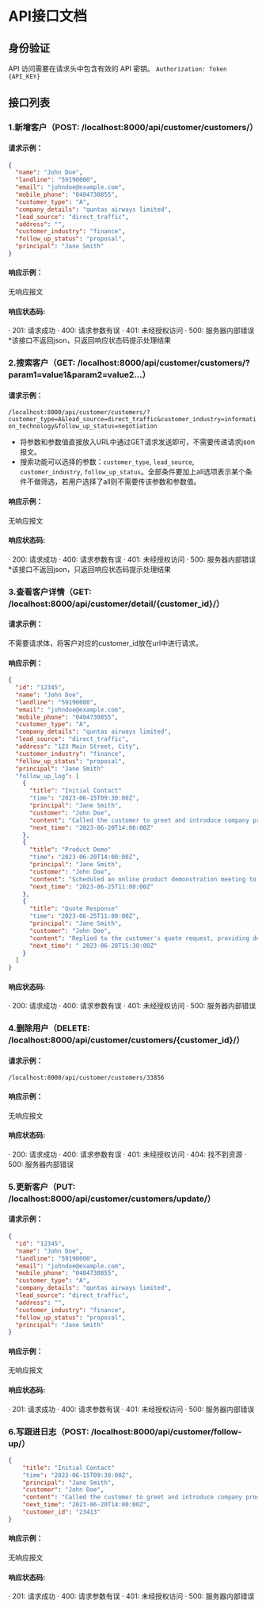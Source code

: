 # API接口文档
## 身份验证
API 访问需要在请求头中包含有效的 API 密钥。
`Authorization: Token {API_KEY}`

## 接口列表
### 1.新增客户（POST: /localhost:8000/api/customer/customers/）
#### 请求示例：
```json
{
  "name": "John Doe",
  "landline": "59190000",
  "email": "johndoe@example.com",
  "mobile_phone": "0404730855",
  "customer_type": "A",
  "company_details": "quntas airways limited",
  "lead_source": "direct_traffic",
  "address": "",
  "customer_industry": "finance",
  "follow_up_status": "proposal",
  "principal": "Jane Smith"
}
```
#### 响应示例：
无响应报文
#### 响应状态码:
· 201: 请求成功
· 400: 请求参数有误
· 401: 未经授权访问
· 500: 服务器内部错误
*该接口不返回json，只返回响应状态码提示处理结果
### 2.搜索客户（GET: /localhost:8000/api/customer/customers/?param1=value1&param2=value2...）

#### 请求示例：
`/localhost:8000/api/customer/customers/?customer_type=A&lead_source=direct_traffic&customer_industry=information_technology&follow_up_status=negotiation`
- 将参数和参数值直接放入URL中通过GET请求发送即可，不需要传递请求json报文。
- 搜索功能可以选择的参数：`customer_type`, `lead_source`, `customer_industry`, `follow_up_status`。全部条件要加上all选项表示某个条件不做筛选，若用户选择了all则不需要传该参数和参数值。
#### 响应示例：
无响应报文
#### 响应状态码:
· 200: 请求成功
· 400: 请求参数有误
· 401: 未经授权访问
· 500: 服务器内部错误
*该接口不返回json，只返回响应状态码提示处理结果
### 3.查看客户详情（GET: /localhost:8000/api/customer/detail/{customer_id}/）
#### 请求示例：
不需要请求体，将客户对应的customer_id放在url中进行请求。
#### 响应示例：
```json
{
  "id": "12345",
  "name": "John Doe",
  "landline": "59190000",
  "email": "johndoe@example.com",
  "mobile_phone": "0404730855",
  "customer_type": "A",
  "company_details": "quntas airways limited",
  "lead_source": "direct_traffic",
  "address": "123 Main Street, City",
  "customer_industry": "finance",
  "follow_up_status": "proposal",
  "principal": "Jane Smith"
  "follow_up_log": [
    {
      "title": "Initial Contact"
      "time": "2023-06-15T09:30:00Z",
      "principal": "Jane Smith",
      "customer": "John Doe",
      "content": "Called the customer to greet and introduce company products.",
      "next_time": "2023-06-20T14:00:00Z"
    },
    {
      "title": "Product Demo"
      "time": "2023-06-20T14:00:00Z",
      "principal": "Jane Smith",
      "customer": "John Doe",
      "content": "Scheduled an online product demonstration meeting to showcase product features and advantages to the customer.",
      "next_time": "2023-06-25T11:00:00Z"
    },
    {
      "title": "Quote Response"
      "time": "2023-06-25T11:00:00Z",
      "principal": "Jane Smith",
      "customer": "John Doe",
      "content": "Replied to the customer's quote request, providing detailed pricing and commercial terms.",
      "next_time": " 2023-06-28T15:30:00Z"
    }
  ]
}
```
#### 响应状态码:
· 200: 请求成功
· 400: 请求参数有误
· 401: 未经授权访问
· 500: 服务器内部错误
### 4.删除用户（DELETE: /localhost:8000/api/customer/customers/{customer_id}/）
#### 请求示例：
`/localhost:8000/api/customer/customers/33856`
#### 响应示例：
无响应报文
#### 响应状态码:
· 200: 请求成功
· 400: 请求参数有误
· 401: 未经授权访问
· 404: 找不到资源
· 500: 服务器内部错误
### 5.更新客户（PUT: /localhost:8000/api/customer/customers/update/）
#### 请求示例：
```json
{
  "id": "12345",
  "name": "John Doe",
  "landline": "59190000",
  "email": "johndoe@example.com",
  "mobile_phone": "0404730855",
  "customer_type": "A",
  "company_details": "quntas airways limited",
  "lead_source": "direct_traffic",
  "address": "",
  "customer_industry": "finance",
  "follow_up_status": "proposal",
  "principal": "Jane Smith"
}
```
#### 响应示例：
无响应报文
#### 响应状态码:
· 201: 请求成功
· 400: 请求参数有误
· 401: 未经授权访问
· 500: 服务器内部错误
### 6.写跟进日志（POST: /localhost:8000/api/customer/follow-up/）
```json
{
    "title": "Initial Contact"
    "time": "2023-06-15T09:30:00Z",
    "principal": "Jane Smith",
    "customer": "John Doe",
    "content": "Called the customer to greet and introduce company products.",
    "next_time": "2023-06-20T14:00:00Z",
    "customer_id": "23413"
}
```
#### 响应示例：
无响应报文
#### 响应状态码:
· 201: 请求成功
· 400: 请求参数有误
· 401: 未经授权访问
· 500: 服务器内部错误


